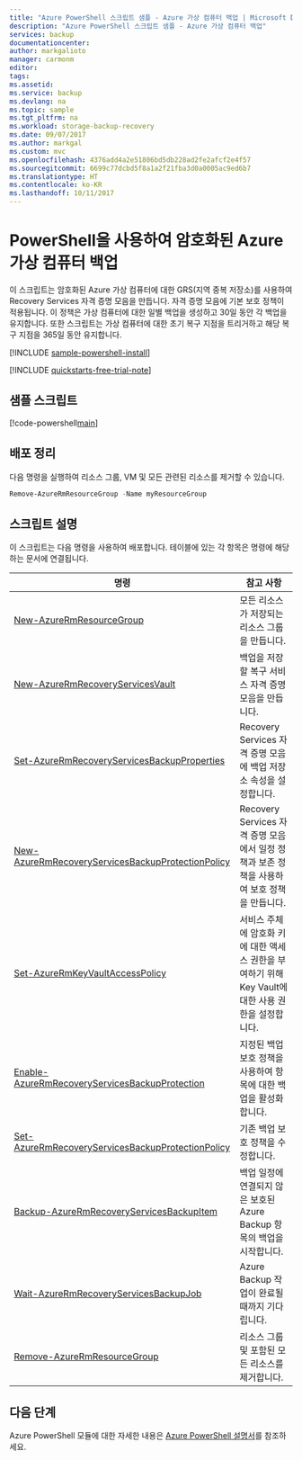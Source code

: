 ```yaml
---
title: "Azure PowerShell 스크립트 샘플 - Azure 가상 컴퓨터 백업 | Microsoft Docs"
description: "Azure PowerShell 스크립트 샘플 - Azure 가상 컴퓨터 백업"
services: backup
documentationcenter: 
author: markgalioto
manager: carmonm
editor: 
tags: 
ms.assetid: 
ms.service: backup
ms.devlang: na
ms.topic: sample
ms.tgt_pltfrm: na
ms.workload: storage-backup-recovery
ms.date: 09/07/2017
ms.author: markgal
ms.custom: mvc
ms.openlocfilehash: 4376add4a2e51806bd5db228ad2fe2afcf2e4f57
ms.sourcegitcommit: 6699c77dcbd5f8a1a2f21fba3d0a0005ac9ed6b7
ms.translationtype: HT
ms.contentlocale: ko-KR
ms.lasthandoff: 10/11/2017
---
```

# <a name="back-up-an-encrypted-azure-virtual-machine-with-powershell"></a>PowerShell을 사용하여 암호화된 Azure 가상 컴퓨터 백업

이 스크립트는 암호화된 Azure 가상 컴퓨터에 대한 GRS(지역 중복 저장소)를 사용하여 Recovery Services 자격 증명 모음을 만듭니다. 자격 증명 모음에 기본 보호 정책이 적용됩니다. 이 정책은 가상 컴퓨터에 대한 일별 백업을 생성하고 30일 동안 각 백업을 유지합니다. 또한 스크립트는 가상 컴퓨터에 대한 초기 복구 지점을 트리거하고 해당 복구 지점을 365일 동안 유지합니다. 

[!INCLUDE [sample-powershell-install](../../../includes/sample-powershell-install-no-ssh.md)]

[!INCLUDE [quickstarts-free-trial-note](../../../includes/quickstarts-free-trial-note.md)]

## <a name="sample-script"></a>샘플 스크립트

[!code-powershell[main](../../../powershell_scripts/backup/backup-encrypted-vm/backup-encrypted-vm.ps1 "Back up encrypted virtual machine")]

## <a name="clean-up-deployment"></a>배포 정리 

다음 명령을 실행하여 리소스 그룹, VM 및 모든 관련된 리소스를 제거할 수 있습니다.

```powershell
Remove-AzureRmResourceGroup -Name myResourceGroup
```

## <a name="script-explanation"></a>스크립트 설명

이 스크립트는 다음 명령을 사용하여 배포합니다. 테이블에 있는 각 항목은 명령에 해당하는 문서에 연결됩니다.


| 명령 | 참고 사항 | 
|---|---| 
| [New-AzureRmResourceGroup](/powershell/module/azurerm.resources/new-azurermresourcegroup) | 모든 리소스가 저장되는 리소스 그룹을 만듭니다. | 
| [New-AzureRmRecoveryServicesVault](/powershell/module/azurerm.recoveryservices/New-AzureRmRecoveryServicesVault) | 백업을 저장할 복구 서비스 자격 증명 모음을 만듭니다. | 
| [Set-AzureRmRecoveryServicesBackupProperties](/powershell/module/azurerm.recoveryservices/Set-AzureRmRecoveryServicesBackupProperties) | Recovery Services 자격 증명 모음에 백업 저장소 속성을 설정합니다. | 
| [New-AzureRmRecoveryServicesBackupProtectionPolicy](/powershell/module/azurerm.recoveryservices.backup/new-azurermrecoveryservicesbackupprotectionpolicy)| Recovery Services 자격 증명 모음에서 일정 정책과 보존 정책을 사용하여 보호 정책을 만듭니다. | 
| [Set-AzureRmKeyVaultAccessPolicy](/powershell/module/azurerm.keyvault/set-azurermkeyvaultaccesspolicy) | 서비스 주체에 암호화 키에 대한 액세스 권한을 부여하기 위해 Key Vault에 대한 사용 권한을 설정합니다. | 
| [Enable-AzureRmRecoveryServicesBackupProtection](/powershell/module/azurerm.recoveryservices.backup/enable-azurermrecoveryservicesbackupprotection) | 지정된 백업 보호 정책을 사용하여 항목에 대한 백업을 활성화합니다. | 
| [Set-AzureRmRecoveryServicesBackupProtectionPolicy](/powershell/module/azurerm.recoveryservices.backup/set-azurermrecoveryservicesbackupprotectionpolicy)| 기존 백업 보호 정책을 수정합니다. | 
| [Backup-AzureRmRecoveryServicesBackupItem](/powershell/module/azurerm.recoveryservices.backup/backup-azurermrecoveryservicesbackupitem) | 백업 일정에 연결되지 않은 보호된 Azure Backup 항목의 백업을 시작합니다. |
| [Wait-AzureRmRecoveryServicesBackupJob](/powershell/module/azurerm.recoveryservices.backup/wait-azurermrecoveryservicesbackupjob) | Azure Backup 작업이 완료될 때까지 기다립니다. | 
| [Remove-AzureRmResourceGroup](/powershell/module/azurerm.resources/remove-azurermresourcegroup) | 리소스 그룹 및 포함된 모든 리소스를 제거합니다. | 

## <a name="next-steps"></a>다음 단계

Azure PowerShell 모듈에 대한 자세한 내용은 [Azure PowerShell 설명서](/powershell/azure/overview)를 참조하세요.

